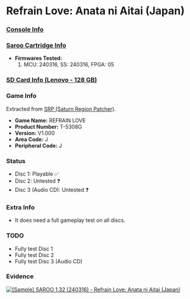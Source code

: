 # Refrain Love: Anata ni Aitai (Japan)

### [Console Info](../../../../Info/Consoles/VA13/README.md)

### [Saroo Cartridge Info](../../../../Info/Cartridges/RetroGameParadiseStore/1.32F/README.md)

- <b>Firmwares Tested:</b>
  1. MCU: 240316, SS: 240316, FPGA: 05

### [SD Card Info (Lenovo - 128 GB)](../../../../Info/SdCards/Lenovo/128GB/README.md)

### Game Info

Extracted from [SRP (Saturn Region Patcher)](https://segaxtreme.net/resources/saturn-region-patcher.81/download).

- <b>Game Name:</b> REFRAIN LOVE
- <b>Product Number:</b> T-5308G
- <b>Version:</b> V1.000
- <b>Area Code:</b> J
- <b>Peripheral Code:</b> J

### Status

- Disc 1: Playable :white_check_mark:
- Disc 2: Untested :question:
- Disc 3 (Audio CD): Untested :question:

### Extra Info

- It does need a full gameplay test on all discs.

### TODO

- Fully test Disc 1
- Fully test Disc 2
- Fully test Disc 3 (Audio CD)

### Evidence

[![[Sample] SAROO 1.32 (240316) - Refrain Love: Anata ni Aitai (Japan)](https://img.youtube.com/vi/wdX992hse3s/0.jpg)](https://www.youtube.com/watch?v=wdX992hse3s)
